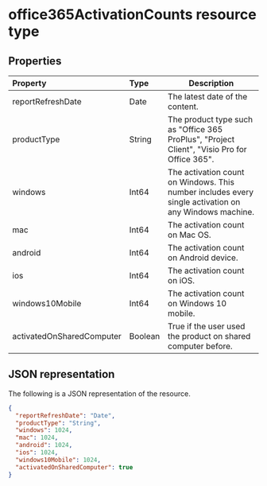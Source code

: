 # office365ActivationCounts resource type

## Properties

| Property                    | Type   | Description                              |
| :-------------------------  | :----- | ---------------------------------------- |
| reportRefreshDate           | Date   | The latest date of the content.          |
| productType                 | String | The product type such as "Office 365 ProPlus", "Project Client", "Visio Pro for Office 365". |
| windows                     | Int64  | The activation count on Windows. This number includes every single activation on any Windows machine. |
| mac                         | Int64  | The activation count on Mac OS.          |
| android                     | Int64  | The activation count on Android device.  |
| ios                         | Int64  | The activation count on iOS.             |
| windows10Mobile             | Int64  | The activation count on Windows 10 mobile. |
| activatedOnSharedComputer   | Boolean| True if the user used the product on shared computer before. |

## JSON representation

The following is a JSON representation of the resource.

<!-- {
  "blockType": "resource",
  "@odata.type": "microsoft.graph.office365ActivationCounts"
} -->

```json
{
  "reportRefreshDate": "Date", 
  "productType": "String", 
  "windows": 1024, 
  "mac": 1024, 
  "android": 1024, 
  "ios": 1024, 
  "windows10Mobile": 1024,
  "activatedOnSharedComputer": true
}
```
